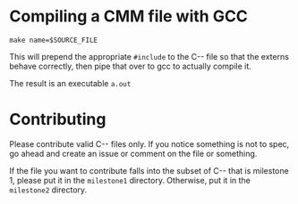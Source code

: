 Compiling a CMM file with GCC
===

```
make name=$SOURCE_FILE
```

This will prepend the appropriate `#include` to the C-- file
so that the externs behave correctly, then pipe that over
to gcc to actually compile it.

The result is an executable `a.out`

Contributing
===

Please contribute valid C-- files only.
If you notice something is not to spec, go ahead and create an
issue or comment on the file or something.

If the file you want to contribute falls into the subset of
C-- that is milestone 1, please put it in the `milestone1` directory.
Otherwise, put it in the `milestone2` directory.
